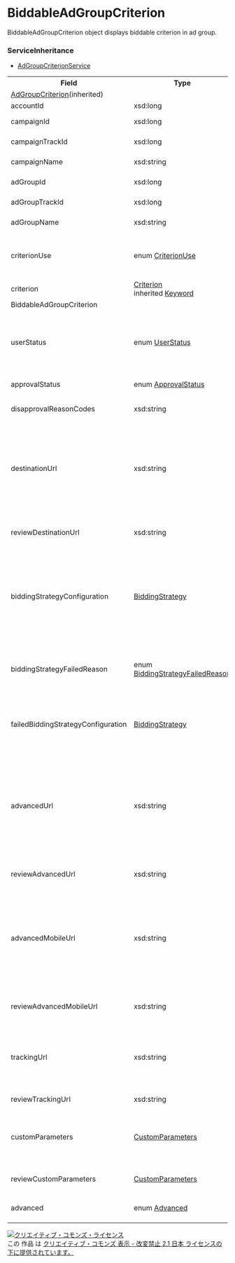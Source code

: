 # BiddableAdGroupCriterion
BiddableAdGroupCriterion object displays biddable criterion in ad group.

### ServiceInheritance
+ [AdGroupCriterionService](../services/AdGroupCriterionService.md)

<table>
 <tr>
  <th>Field</th>
  <th>Type</th>
  <th>Description</th>
  <th>response</th>
  <th>get</th>
  <th>add</th>
  <th>set</th>
  <th>remove</th>
 </tr>
 <tr>
  <td colspan="8"><a href="./AdGroupCriterion.md">AdGroupCriterion</a>(inherited)</td>
 </tr>
 <tr>
  <td>accountId</td>
  <td>xsd:long</td>
  <td>Account ID.</td>
  <td>yes</td>
  <td>-</td>
  <td>-</td>
  <td>-</td>
  <td>-</td>
 </tr>
 <tr>
  <td>campaignId</td>
  <td>xsd:long</td>
  <td>Campaign ID.</td>
  <td>yes</td>
  <td>-</td>
  <td>Requirement<br><i>NotUpdatable</i></td>
  <td>Requirement<br><i>NotUpdatable</i></td>
  <td>Requirement<br><i>NotUpdatable</i></td>
 </tr>
 <tr>
  <td>campaignTrackId</td>
  <td>xsd:long</td>
  <td>Campaign ID for tracking.</td>
  <td>yes</td>
  <td>-</td>
  <td>-</td>
  <td>-</td>
  <td>-</td>
 </tr>
 <tr>
  <td>campaignName</td>
  <td>xsd:string</td>
  <td>Campaign name.</td>
  <td>yes</td>
  <td>-</td>
  <td>-</td>
  <td>-</td>
  <td>-</td>
 </tr>
 <tr>
  <td>adGroupId</td>
  <td>xsd:long</td>
  <td>Ad group ID.</td>
  <td>yes</td>
  <td>-</td>
  <td>Requirement<br><i>NotUpdatable</i></td>
  <td>Requirement<br><i>NotUpdatable</i></td>
  <td>Requirement<br><i>NotUpdatable</i></td>
 </tr>
 <tr>
  <td>adGroupTrackId</td>
  <td>xsd:long</td>
  <td>Ad group ID for tracking.</td>
  <td>yes</td>
  <td>-</td>
  <td>-</td>
  <td>-</td>
  <td>-</td>
 </tr>
 <tr>
  <td>adGroupName</td>
  <td>xsd:string</td>
  <td>Ad group name.</td>
  <td>yes</td>
  <td>-</td>
  <td>-</td>
  <td>-</td>
  <td>-</td>
 </tr>
 <tr>
  <td>criterionUse</td>
  <td>enum <a href="./CriterionUse.md">CriterionUse</a></td>
  <td>Criterion type.<br>It can select to set as bid or negative keyword.</td>
  <td>yes</td>
  <td>-</td>
  <td>Requirement</td>
  <td>Requirement</td>
  <td>Requirement</td>
 </tr>
 <tr>
  <td>criterion</td>
  <td><a href="./Criterion_AdGroupCriterion.md">Criterion</a><br>inherited <a href="./Keyword_AdGroupCriterion.md">Keyword</a></td>
  <td>Criteria of Ad group.</td>
  <td>yes</td>
  <td>-</td>
  <td>Requirement</td>
  <td>Requirement<br><i>NotUpdatable</i></td>
  <td>Requirement<br><i>NotUpdatable</i></td>
 </tr>
 <tr>
  <td colspan="8">BiddableAdGroupCriterion</td>
 </tr>
 <tr>
  <td>userStatus</td>
  <td>enum <a href="./UserStatus.md">UserStatus</a></td>
  <td>Status of ad that been set.<br>* If there is no designation, all ads in all condition will return./td>
  <td>yes</td>
  <td>-</td>
  <td>Requirement</td>
  <td>Optional<br><i>Updatable</i></td>
  <td>-</td>
 </tr>
 <tr>
  <td>approvalStatus</td>
  <td>enum <a href="./ApprovalStatus.md">ApprovalStatus</a></td>
  <td>Editorial review status.</td>
  <td>yes</td>
  <td>-</td>
  <td>-</td>
  <td>-</td>
  <td>-</td>
 </tr>
 <tr>
  <td>disapprovalReasonCodes</td>
  <td>xsd:string</td>
  <td>Code of Disapproval reason.</td>
  <td>yes</td>
  <td>-</td>
  <td>-</td>
  <td>-</td>
  <td>-</td>
 </tr>
 <tr>
  <td>destinationUrl</td>
  <td>xsd:string</td>
  <td>Custom URL of before upgrading.<br>*When tag is set blank, existing Custom URL before upgrade will be deleted.</td>
  <td>yes</td>
  <td>-</td>
  <td>Optional</td>
  <td>Optional<br><i>Updatable</i></td>
  <td>-</td>
 </tr>
 <tr>
  <td>reviewDestinationUrl</td>
  <td>xsd:string</td>
  <td>Custom URL of before upgrading, in review.</td>
  <td>yes</td>
  <td>-</td>
  <td>-</td>
  <td>-</td>
  <td>-</td>
 </tr>
 <tr>
  <td>biddingStrategyConfiguration</td>
  <td><a href="./BiddingStrategy_AdGroupCriterion.md">BiddingStrategy</a></td>
  <td>Bid setting.<br>* Currently available bid setting will respond.<br>* Apply the bid setting that is available on parent entity.</td>
  <td>yes</td>
  <td>-</td>
  <td>Optional</td>
  <td>Optional<br><i>Updatable</i></td>
  <td>-</td>
 </tr>
 <tr>
  <td>biddingStrategyFailedReason</td>
  <td>enum <a href="../data/BiddingStrategyFailedReason.md">BiddingStrategyFailedReason</a></td>
  <td>Reason that Auto bidding has failed.<br>* It will respond only when failed.</td>
  <td>yes</td>
  <td>-</td>
  <td>-</td>
  <td>-</td>
  <td>-</td>
 </tr>
 <tr>
  <td>failedBiddingStrategyConfiguration</td>
  <td><a href="./BiddingStrategy_AdGroupCriterion.md">BiddingStrategy</a></td>
  <td>Auto bidding that failed to register.<br>* It will respond only when failed.</td>
  <td>yes</td>
  <td>-</td>
  <td>-</td>
  <td>-</td>
  <td>-</td>
 </tr>
 <td>advancedUrl</td>
  <td>xsd:string</td>
  <td>Upgraded Custom URL.<br>*When tag is set blank, existing upgraded Custom URL will be deleted.</td>
  <td>yes</td>
  <td>-</td>
  <td>Optional<br>* Require- ment when designating tracking URL after the upgrade.<br>* Ignore when not updating (advanced =FALSE).</td>
  <td>Optional</td>
  <td>-</td>
 </tr>
 <td>reviewAdvancedUrl</td>
  <td>xsd:string</td>
  <td>Upgraded Custom URL, in review.</td>
  <td>yes</td>
  <td>-</td>
  <td>-</td>
  <td>-</td>
  <td>-</td>
 </tr>
 <td>advancedMobileUrl</td>
  <td>xsd:string</td>
  <td>Upgraded Custom URL (Smartphone).<br>*When tag is set blank, existing upgraded Custom URL (Smartphone) will be deleted.</td>
  <td>yes</td>
  <td>-</td>
  <td>Optional<br>* Ignore when not updating (advanced =FALSE).</td>
  <td>Optional</td>
  <td>-</td>
 </tr>
 <td>reviewAdvancedMobileUrl</td>
  <td>xsd:string</td>
  <td>Upgraded Custom URL (Smartphone), in review.</td>
  <td>yes</td>
  <td>-</td>
  <td>-</td>
  <td>-</td>
  <td>-</td>
 </tr>
 <td>trackingUrl</td>
  <td>xsd:string</td>
  <td>Tracking URL.<br>*When tag is set blank, existing Tracking URL will be deleted.</td>
  <td>yes</td>
  <td>-</td>
  <td>Optional</td>
  <td>Optional</td>
  <td>-</td>
 </tr>
 <td>reviewTrackingUrl</td>
  <td>xsd:string</td>
  <td>Tracking URL, in review.</td>
  <td>yes</td>
  <td>-</td>
  <td>-</td>
  <td>-</td>
  <td>-</td>
 </tr>
 <td>customParameters</td>
  <td><a href="./CustomParameters.md">CustomParameters</a></td>
  <td>Custom paramters.</td>
  <td>yes</td>
  <td>-</td>
  <td>Optional<br>* Ignore when not updating (advanced =FALSE).</td>
  <td>Optional</td>
  <td>-</td>
 </tr>
 <td>reviewCustomParameters</td>
  <td><a href="./CustomParameters.md">CustomParameters</a></td>
  <td>Custom paramters, in review.</td>
  <td>yes</td>
  <td>-</td>
  <td>-</td>
  <td>-</td>
  <td>-</td>
 </tr>
 <td>advanced</td>
  <td>enum <a href="./Advanced.md">Advanced</a></td>
  <td>Flag of Advanced URL.</td>
  <td>yes</td>
  <td>-</td>
  <td>Optional</td>
  <td>Optional</td>
  <td>-</td>
 </tr>
</table>

<a rel="license" href="http://creativecommons.org/licenses/by-nd/2.1/jp/"><img alt="クリエイティブ・コモンズ・ライセンス" style="border-width:0" src="https://i.creativecommons.org/l/by-nd/2.1/jp/88x31.png" /></a><br />この 作品 は <a rel="license" href="http://creativecommons.org/licenses/by-nd/2.1/jp/">クリエイティブ・コモンズ 表示 - 改変禁止 2.1 日本 ライセンスの下に提供されています。</a>
